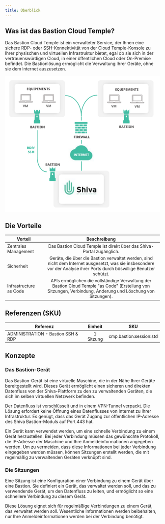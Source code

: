 ```yaml
---
title: Überblick
---
```


## Was ist das Bastion Cloud Temple?

Das Bastion Cloud Temple ist ein verwalteter Service, der Ihnen eine sichere RDP- oder SSH-Konnektivität von der Cloud Temple-Konsole zu Ihrer physischen und virtuellen Infrastruktur bietet, egal ob sie sich in der vertrauenswürdigen Cloud, in einer öffentlichen Cloud oder On-Premise befindet. Die Bastionlösung ermöglicht die Verwaltung Ihrer Geräte, ohne sie dem Internet auszusetzen.

![](images/bastion.svg)

## Die Vorteile
| Vorteil               |                                                                                                           Beschreibung                                                                                                           |   
|-----------------------|:-----------------------------------------------------------------------------------------------------------------------------------------------------------------------------------------------------------------------------:|
| Zentrales Management  |                                                                          Das Bastion Cloud Temple ist direkt über das Shiva-Portal zugänglich.                                                                          |   
| Sicherheit            | Geräte, die über die Bastion verwaltet werden, sind nicht dem Internet ausgesetzt, was sie insbesondere vor der Analyse ihrer Ports durch böswillige Benutzer schützt.                                                  |  
| Infrastructure as Code |                         APIs ermöglichen die vollständige Verwaltung der Bastion Cloud Temple "as Code" (Erstellung von Sitzungen, Verbindung, Änderung und Löschung von Sitzungen).                        |   

## Referenzen (SKU)
| Referenz                          |   Einheit  |      SKU      |  
|-----------------------------------|:----------:|:-------------:|
| ADMINISTRATION - Bastion SSH & RDP | 1 Sitzung  | cmp:bastion:session:std | 

## Konzepte
### Das Bastion-Gerät

Das Bastion-Gerät ist eine virtuelle Maschine, die in der Nähe Ihrer Geräte bereitgestellt wird. Dieses Gerät ermöglicht einen sicheren und direkten Datenfluss von der Shiva-Plattform zu den zu verwaltenden Geräten, die sich im selben virtuellen Netzwerk befinden.

Der Datenfluss ist verschlüsselt und in einem VPN-Tunnel verpackt. Die Lösung erfordert keine Öffnung eines Datenflusses von Internet zu Ihrer Infrastruktur. Es genügt, dass das Gerät Zugang zur öffentlichen IP-Adresse des Shiva Bastion-Moduls auf Port 443 hat.

Ein Gerät kann verwendet werden, um eine schnelle Verbindung zu einem Gerät herzustellen. Bei jeder Verbindung müssen das gewünschte Protokoll, die IP-Adresse der Maschine und Ihre Anmeldeinformationen angegeben werden. Um zu vermeiden, dass diese Informationen bei jeder Verbindung eingegeben werden müssen, können Sitzungen erstellt werden, die mit regelmäßig zu verwaltenden Geräten verknüpft sind.

### Die Sitzungen

Eine Sitzung ist eine Konfiguration einer Verbindung zu einem Gerät über eine Bastion. Sie definiert ein Gerät, das verwaltet werden soll, und das zu verwendende Gerät, um den Datenfluss zu leiten, und ermöglicht so eine schnellere Verbindung zu diesem Gerät.

Diese Lösung eignet sich für regelmäßige Verbindungen zu einem Gerät, das verwaltet werden soll. Wesentliche Informationen werden beibehalten, nur Ihre Anmeldeinformationen werden bei der Verbindung benötigt.
